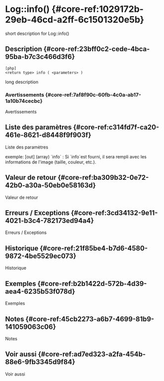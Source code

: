 # Log::info() {#core-ref:1029172b-29eb-46cd-a2ff-6c1501320e5b}

<div class="short-description">
<span class="fixme template">short description for Log::info()</span>
</div>
<!--
<div class="applicability">
Obsolète depuis #.#.#
</div>
-->

## Description {#core-ref:23bff0c2-cede-4bca-95ba-b7c3c466d3f6}

    [php]
    <return type> info ( <parameters> )

<span class="fixme template">long description</span>

### Avertissements {#core-ref:7af8f90c-60fb-4c0a-ab17-1a10b74cecbc}

<span class="fixme template">Avertissements</span>

## Liste des paramètres {#core-ref:c314fd7f-ca20-461e-8621-d8448f9f903f}

<span class="fixme template">Liste des paramètres</span>

<div class="fixme template">
exemple:  
[out] (array) `info`
:   Si `info`est fourni, il sera rempli avec les informations de l'image (taille, couleur, etc.).
</div>

## Valeur de retour {#core-ref:ba309b32-0e72-42b0-a30a-50eb0e58163d}

<span class="fixme template">Valeur de retour</span>

## Erreurs / Exceptions {#core-ref:3cd34132-9e11-4021-b3c4-782173ed94a4}

<span class="fixme template">Erreurs / Exceptions</span>

## Historique {#core-ref:21f85be4-b7d6-4580-9872-4be5529ec073}

<span class="fixme template">Historique</span>

## Exemples {#core-ref:b2b1422d-572b-4d39-aea4-6235b53f078d}

<span class="fixme template">Exemples</span>

## Notes {#core-ref:45cb2273-a6b7-4699-81b9-141059063c06}

<span class="fixme template">Notes</span>

## Voir aussi {#core-ref:ad7ed323-a2fa-454b-88e6-9fb3345d9f84}

<span class="fixme template">Voir aussi</span>
